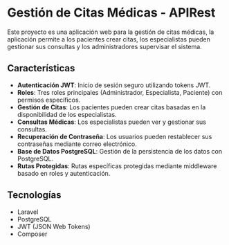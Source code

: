 # Gestión de Citas Médicas - APIRest

Este proyecto es una aplicación web para la gestión de citas médicas, la aplicación permite a los pacientes crear citas, los especialistas pueden gestionar sus consultas y los administradores supervisar el sistema.

## Características

-   **Autenticación JWT**: Inicio de sesión seguro utilizando tokens JWT.
-   **Roles**: Tres roles principales (Administrador, Especialista, Paciente) con permisos específicos.
-   **Gestión de Citas**: Los pacientes pueden crear citas basadas en la disponibilidad de los especialistas.
-   **Consultas Médicas**: Los especialistas pueden ver y gestionar sus consultas.
-   **Recuperación de Contraseña**: Los usuarios pueden restablecer sus contraseñas mediante correo electrónico.
-   **Base de Datos PostgreSQL**: Gestión de la persistencia de los datos con PostgreSQL.
-   **Rutas Protegidas**: Rutas específicas protegidas mediante middleware basado en roles y autenticación.

## Tecnologías

-   Laravel
-   PostgreSQL
-   JWT (JSON Web Tokens)
-   Composer

